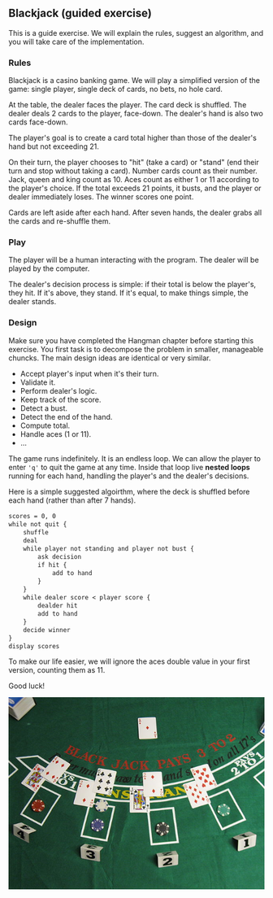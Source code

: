 ## Blackjack (guided exercise)

This is a guide exercise. We will explain the rules, suggest an algorithm, and you will take care of the implementation.
### Rules

Blackjack is a casino banking game. We will play a simplified version of the game: single player, single deck of cards, no bets, no hole card.

At the table, the dealer faces the player. The card deck is shuffled. The dealer deals 2 cards to the player, face-down. The dealer's hand is also two cards face-down.

The player's goal is to create a card total higher than those of the dealer's hand but not exceeding 21.

On their turn, the player chooses to "hit" (take a card) or "stand" (end their turn and stop without taking a card). Number cards count as their number. Jack,  queen and king count as 10. Aces count as either 1 or 11 according to the player's choice. If the total exceeds 21 points, it busts, and the player or dealer immediately loses. The winner scores one point.

Cards are left aside after each hand. After seven hands, the dealer grabs all the cards and re-shuffle them.

### Play

The player will be a human interacting with the program. The dealer will be played by the computer.

The dealer's decision process is simple: if their total is below the player's, they hit. If it's above, they stand. If it's equal, to make things simple, the dealer stands.

### Design

Make sure you have completed the Hangman chapter before starting this exercise. You first task is to decompose the problem in smaller, manageable chuncks. The main design ideas are identical or very similar.

- Accept player's input when it's their turn.
- Validate it.
- Perform dealer's logic.
- Keep track of the score.
- Detect a bust.
- Detect the end of the hand.
- Compute total.
- Handle aces (1 or 11).
- ...

The game runs indefinitely. It is an endless loop. We can allow the player to enter `'q'` to quit the game at any time. Inside that loop live **nested loops** running for each hand, handling the player's and the dealer's decisions.

Here is a simple suggested algoirthm, where the deck is shuffled before each hand (rather than after 7 hands).

```
scores = 0, 0
while not quit {
    shuffle
    deal
    while player not standing and player not bust {
        ask decision
        if hit {
            add to hand
        }
    }
    while dealer score < player score {
        dealder hit
        add to hand
    }
    decide winner
}
display scores
```

To make our life easier, we will ignore the aces double value in your first version, counting them as 11.

Good luck!

![A table of blackjack](content/classic/blackjack/blackjack.jpg)
